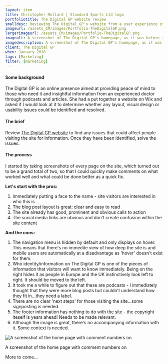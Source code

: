 ```yaml
---
layout: item
title: Christopher Mollard | Standard Sports Ltd logo
portfoliotitle: The Digital GP website review
smalldesc: Reviewing The Digital GP's website from a user experience standpoint
imageurl: /assets_CM/images/Portfolio-TheDigitalGP.png
largerimageurl: /assets_CM/images/Portfolio-TheDigitalGP.png
imagealt: A screenshot of The Digital GP's homepage, as it was before the review.  An image of Dr. Bella Smith sitting at as desk in her lab coat top and centre with blog posts beneath the image.
imagedescription: A screenshot of The Digital GP's homepage, as it was before the review.
client: The Digital GP
when: January 2018
tags: [Marketing]
filter: [marketing]
---
```

<h4>Some background</h4>
<p>
The Digital GP is an online presence aimed at providing peace of mind to those who need it and insightful information from an experienced doctor through podcasts and articles.  She had a put together a website on Wix and asked if I would look at it to determine whether any layout, visual design or usability issues could be identified and resolved.
</p>

<h4>The brief</h4>

<p>
Review <a href="https://www.thedigitalgp.com/" target="_blank">The Digital GP website</a> to find any issues that could affect people visiting the site for information.  Once they have been identified, solve the issues.
</p>
<h4>The process</h4>
<p>
I started by taking screenshots of every page on the site, which turned out to be a grand total of two, so that I could quickly make comments on what worked well and what could be done better as a quick fix.

<strong>Let's start with the pros:</strong>
<ol>
    <li>Immediately putting a face to the name - site visitors are interested in who this is</li>
    <li>The blog post layout is great: clear and easy to read</li>
    <li>The site already has good, prominent and obvious calls to action</li>
    <li>The social media links are obvious and don't create confusion within the site content</li>
</ol>
<strong>And the cons:</strong>
<ol>
    <li>The navigation menu is hidden by default and only displays on hover.  This means that there's no immedite view of how deep the site is and mobile users are automatically at a disadvantage as 'hover' doesn't exist for them.</li>
    <li>Who identity/information on The Digital GP is one of the pieces of information that visitors will want to know immediately.  Being on the right hides it as people in Europe and the UK instinctively look left to right.  It should be moved to the left.</li>
    <li>It took me a while to figure out that these are podcasts - I immediately thought that they were more blog posts but couldn't understand how they fit in...they need a label.</li>
    <li>There are no clear 'next steps' for those visiting the site...some signposting is needed.</li>
    <li>The footer information has nothing to do with the site - the copyright iteself is years ahead!  Needs to be made relevant.</li>
    <li>Although the image is great, there's no accompanying information with it.  Some context is needed.</li>
</ol>

<div class="col-md-12 col-sm-6 col-xs-12">
<img src="/assets_CM/images/Portfolio-HomeComments.png" class="img-responsive" alt="A screenshot of the home page with comment numbers on">
<p class="imgCaption">A screenshot of the home page with comment numbers on</p>

More to come...
</p>